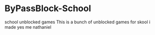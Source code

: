 # ByPassBlock-School
school unblocked games
This is a bunch of unblocked games for skool i made yes me nathaniel
